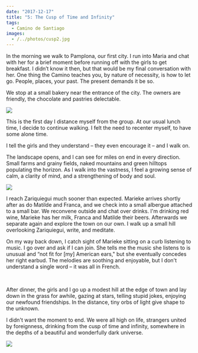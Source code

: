 ```yaml
---
date: "2017-12-17"
title: "5: The Cusp of Time and Infinity"
tags: 
  - Camino de Santiago
images:
  - /../photos/cusp2.jpg
---
```


In the morning we walk to Pamplona, our first city. I run into Maria and chat with her for a brief moment before running off with the girls to get breakfast. I didn’t know it then, but that would be my final conversation with her. One thing the Camino teaches you, by nature of necessity, is how to let go. People, places, your past. The present demands it be so.

We stop at a small bakery near the entrance of the city. The owners are friendly, the chocolate and pastries delectable.

![](/../photos/cusp.jpg)

This is the first day I distance myself from the group. At our usual lunch time, I decide to continue walking. I felt the need to recenter myself, to have some alone time. 

I tell the girls and they understand – they even encourage it – and I walk on.

The landscape opens, and I can see for miles on end in every direction. Small farms and grainy fields, naked mountains and green hilltops populating the horizon. As I walk into the vastness, I feel a growing sense of calm, a clarity of mind, and a strengthening of body and soul.

![](/../photos/cusp1.jpg)

I reach Zariquiegui much sooner than expected. Marieke arrives shortly after as do Matilde and Franca, and we check into a small albergue attached to a small bar. We reconvene outside and chat over drinks. I'm drinking red wine, Marieke has her milk, Franca and Matilde their beers. Afterwards we separate again and explore the town on our own. I walk up a small hill overlooking Zariquiegui, write, and meditate.

On my way back down, I catch sight of Marieke sitting on a curb listening to music. I go over and ask if I can join. She tells me the music she listens to is unusual and “not fit for [my] American ears," but she eventually concedes her right earbud. The melodies are soothing and enjoyable, but I don't understand a single word – it was all in French.

<br>

After dinner, the girls and I go up a modest hill at the edge of town and lay down in the grass for awhile, gazing at stars, telling stupid jokes, enjoying our newfound friendships. In the distance, tiny orbs of light give shape to the unknown.

I didn't want the moment to end. We were all high on life, strangers united by foreignness, drinking from the cusp of time and infinity, somewhere in the depths of a beautiful and wonderfully dark universe. 

![](/../photos/cusp2.jpg)